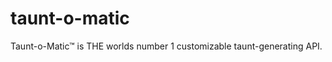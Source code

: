taunt-o-matic
=============

Taunt-o-Matic™ is THE worlds number 1 customizable taunt-generating API.
